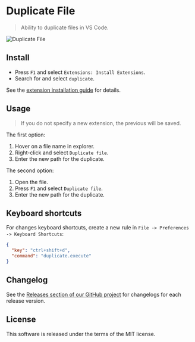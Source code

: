 # Duplicate File

> Ability to duplicate files in VS Code.

![Duplicate File](https://cloud.githubusercontent.com/assets/7034281/17830152/d873e536-66cb-11e6-913b-b2eeeff5ade1.gif)

## Install

  * Press `F1` and select `Extensions: Install Extensions`.
  * Search for and select `duplicate`.

See the [extension installation guide](https://code.visualstudio.com/docs/editor/extension-gallery) for details.

## Usage

> If you do not specify a new extension, the previous will be saved.

The first option:

  1. Hover on a file name in explorer.
  2. Right-click and select `Duplicate file`.
  3. Enter the new path for the duplicate.

The second option:

  1. Open the file.
  2. Press `F1` and select `Duplicate file`.
  3. Enter the new path for the duplicate.

## Keyboard shortcuts

For changes keyboard shortcuts, create a new rule in `File -> Preferences -> Keyboard Shortcuts`:

```json
{
  "key": "ctrl+shift+d",
  "command": "duplicate.execute"
}
```

## Changelog

See the [Releases section of our GitHub project](https://github.com/mrmlnc/vscode-duplicate/releases) for changelogs for each release version.

## License

This software is released under the terms of the MIT license.
